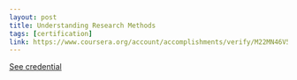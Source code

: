 ```yaml
---
layout: post
title: Understanding Research Methods
tags: [certification]
link: https://www.coursera.org/account/accomplishments/verify/M22MN46V5P9H
---
```


<a href="https://www.coursera.org/account/accomplishments/verify/M22MN46V5P9H" target="_blank">See credential</a>
